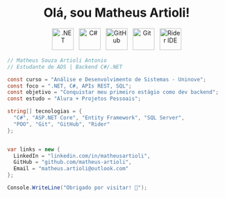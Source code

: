<h1 align="center">Olá, sou Matheus Artioli!</h1>

<p align="center">
  <img src="https://cdn.jsdelivr.net/gh/devicons/devicon/icons/dotnetcore/dotnetcore-original.svg" title=".NET" alt=".NET" width="50" height="50"/>
  &nbsp;
  <img src="https://cdn.jsdelivr.net/gh/devicons/devicon/icons/csharp/csharp-original.svg" title="C#" alt="C#" width="50" height="50"/>
  &nbsp;
  <img src="https://cdn.jsdelivr.net/gh/devicons/devicon/icons/github/github-original.svg" title="GitHub" alt="GitHub" width="50" height="50"/>
  &nbsp;
  <img src="https://cdn.jsdelivr.net/gh/devicons/devicon/icons/git/git-original.svg" title="Git" alt="Git" width="50" height="50"/>
  &nbsp;
  <img src="https://resources.jetbrains.com/storage/products/rider/img/meta/rider_logo_300x300.png" title="Rider" alt="Rider IDE" width="50" height="50"/>
</p>

```csharp
// Matheus Souza Artioli Antonio
// Estudante de ADS | Backend C#/.NET

const curso = "Análise e Desenvolvimento de Sistemas - Uninove";
const foco = ".NET, C#, APIs REST, SQL";
const objetivo = "Conquistar meu primeiro estágio como dev backend";
const estudo = "Alura + Projetos Pessoais";

string[] tecnologias = {
  "C#", "ASP.NET Core", "Entity Framework", "SQL Server",
  "POO", "Git", "GitHub", "Rider"
};


var links = new {
  LinkedIn = "linkedin.com/in/matheusartioli",
  GitHub = "github.com/matheus-artioli",
  Email = "matheus.artioli@outlook.com"
};

Console.WriteLine("Obrigado por visitar! 🚀");
